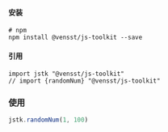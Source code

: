 ###  

#### 安装

```
# npm
npm install @vensst/js-toolkit --save

```

#### 引用

```
import jstk "@vensst/js-toolkit"
// import {randomNum} "@vensst/js-toolkit"

```

### 使用

```js
jstk.randomNum(1, 100)

```
